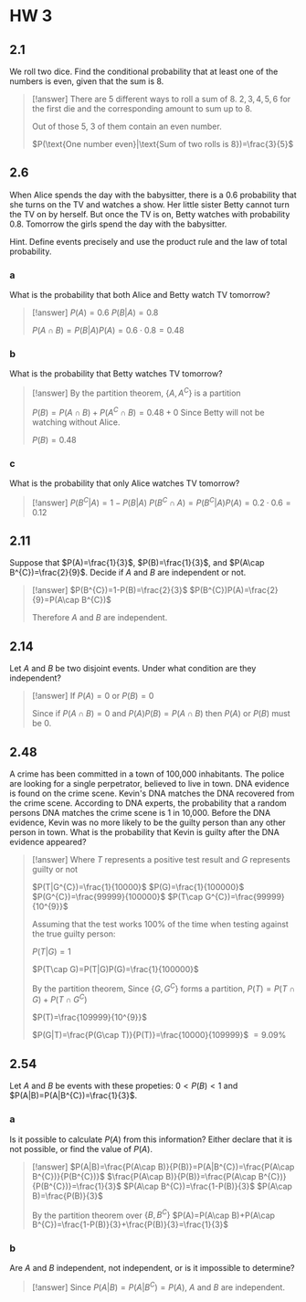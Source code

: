 # HW 3

## 2.1

We roll two dice. Find the conditional probability that at least one of the numbers is even, given that the sum is 8.

> [!answer]
> There are 5 different ways to roll a sum of 8.
> $2,3,4,5,6$ for the first die and the corresponding amount to sum up to 8.
> 
> Out of those 5, 3 of them contain an even number.
> 
> $P(\text{One number even}|\text{Sum of two rolls is 8})=\frac{3}{5}$

## 2.6

When Alice spends the day with the babysitter, there is a $0.6$ probability that she turns on the TV and watches a show. Her little sister Betty cannot turn the TV on by herself. But once the TV is on, Betty watches with probability $0.8$. Tomorrow the girls spend the day with the babysitter.

Hint. Define events precisely and use the product rule and the law of total probability.

### a

What is the probability that both Alice and Betty watch TV tomorrow?

> [!answer]
> $P(A)=0.6$
> $P(B|A)=0.8$
> 
> $P(A\cap B)=P(B|A)P(A)=0.6\cdot0.8=0.48$

### b

What is the probability that Betty watches TV tomorrow?

> [!answer]
> By the partition theorem,
> $\{A,A^{C}\}$ is a partition
> 
> $P(B)=P(A\cap B)+P(A^{C}\cap B)=0.48+0$
> Since Betty will not be watching without Alice.
> 
> $P(B)=0.48$

### c

What is the probability that only Alice watches TV tomorrow?

> [!answer]
> $P(B^{C}|A)=1-P(B|A)$
> $P(B^{C}\cap A)=P(B^{C}|A)P(A)=0.2\cdot 0.6=0.12$

## 2.11

Suppose that $P(A)=\frac{1}{3}$, $P(B)=\frac{1}{3}$, and $P(A\cap B^{C})=\frac{2}{9}$.
Decide if $A$ and $B$ are independent or not.

> [!answer]
> $P(B^{C})=1-P(B)=\frac{2}{3}$
> $P(B^{C})P(A)=\frac{2}{9}=P(A\cap B^{C})$
> 
> Therefore $A$ and $B$ are independent.

## 2.14

Let $A$ and $B$ be two disjoint events. Under what condition are they independent?

> [!answer]
> If $P(A)=0$ or $P(B)=0$
> 
> Since if $P(A\cap B)=0$ and $P(A)P(B)=P(A\cap B)$ then $P(A)$ or $P(B)$ must be $0$.

## 2.48

A crime has been committed in a town of 100,000 inhabitants. The police are looking for a single perpetrator, believed to live in town. DNA evidence is found on the crime scene. Kevin's DNA matches the DNA recovered from the crime scene. According to DNA experts, the probability that a random persons DNA matches the crime scene is 1 in 10,000. Before the DNA evidence, Kevin was no more likely to be the guilty person than any other person in town. What is the probability that Kevin is guilty after the DNA evidence appeared?

> [!answer]
> Where $T$ represents a positive test result and $G$ represents guilty or not
> 
> $P(T|G^{C})=\frac{1}{10000}$
> $P(G)=\frac{1}{100000}$
> $P(G^{C})=\frac{99999}{100000}$
> $P(T\cap G^{C})=\frac{99999}{10^{9}}$
> 
> Assuming that the test works $100\%$ of the time when testing against the true guilty person:
> 
> $P(T|G)=1$
> 
> $P(T\cap G)=P(T|G)P(G)=\frac{1}{100000}$
> 
> By the partition theorem,
> Since $\{G,G^{C}\}$ forms a partition,
> $P(T)=P(T\cap G)+P(T\cap G^{C})$
> 
> $P(T)=\frac{109999}{10^{9}}$
> 
> $P(G|T)=\frac{P(G\cap T)}{P(T)}=\frac{10000}{109999}$
> $=9.09\%$

## 2.54

Let $A$ and $B$ be events with these propeties: $0<P(B)<1$ and $P(A|B)=P(A|B^{C})=\frac{1}{3}$.

### a

Is it possible to calculate $P(A)$ from this information? Either declare that it is not possible, or find the value of $P(A)$.

> [!answer]
> $P(A|B)=\frac{P(A\cap B)}{P(B)}=P(A|B^{C})=\frac{P(A\cap B^{C})}{P(B^{C})}$
> $\frac{P(A\cap B)}{P(B)}=\frac{P(A\cap B^{C})}{P(B^{C})}=\frac{1}{3}$
> $P(A\cap B^{C})=\frac{1-P(B)}{3}$
> $P(A\cap B)=\frac{P(B)}{3}$
> 
> By the partition theorem over $\{B,B^{C}\}$
> $P(A)=P(A\cap B)+P(A\cap B^{C})=\frac{1-P(B)}{3}+\frac{P(B)}{3}=\frac{1}{3}$

### b

Are $A$ and $B$ independent, not independent, or is it impossible to determine?

> [!answer]
> Since $P(A|B)=P(A|B^{C})=P(A)$, $A$ and $B$ are independent.
